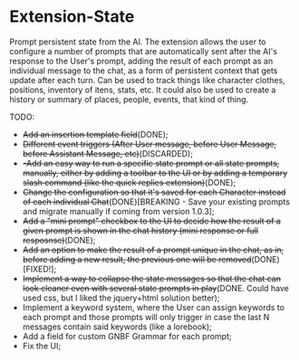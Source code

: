 # Extension-State
Prompt persistent state from the AI.
The extension allows the user to configure a number of prompts that are automatically sent after the AI's response to the User's prompt, adding the result of each prompt as an individual message to the chat, as a form of persistent context that gets update after each turn.
Can be used to track things like character clothes, positions, inventory of itens, stats, etc. It could also be used to create a history or summary of places, people, events, that kind of thing.

TODO:
 - ~~Add an insertion template field~~(DONE);
 - ~~Different event triggers (After User message, before User Message, before Assistant Message, etc)~~(DISCARDED);
 - ~~-Add an easy way to run a specific state prompt or all state prompts, manually, either by adding a toolbar to the UI or by adding a temporary slash command (like the quick replies extension)~~(DONE);
 - ~~Change the configuration so that it's saved for each Character instead of each individual Chat~~(DONE)[BREAKING - Save your existing prompts and migrate manually if coming from version 1.0.3];
 - ~~Add a "mini prompt" checkbox to the UI to decide how the result of a given prompt is shown in the chat history (mini response or full resposnse)~~(DONE);
 - ~~Add an option to make the result of a prompt unique in the chat, as in, before adding a new result, the previous one will be removed~~(DONE)[FIXED!];
 - ~~Implement a way to collapse the state messages so that the chat can look cleaner even with several state prompts in play~~(DONE. Could have used css, but I liked the jquery+html solution better);
 - Implement a keyword system, where the User can assign keywords to each prompt and those prompts will only trigger in case the last N messages contain said keywords (like a lorebook);
 - Add a field for custom GNBF Grammar for each prompt;
 - Fix the UI;